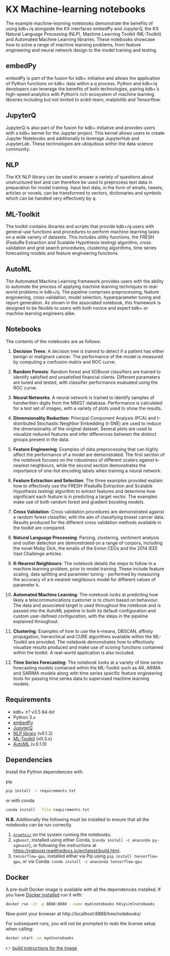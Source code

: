 # KX Machine-learning notebooks


The example machine-learning notebooks demonstrate the benefits of using kdb+/q alongside the KX interfaces embedPy and JupyterQ, the KX Natural Language Processing (NLP), Machine Learning Toolkit (ML-Toolkit) and Automated Machine Learning libraries. These notebooks showcase how to solve a range of machine learning problems, from feature engineering and neural network design to the model training and testing.

## embedPy

embedPy is part of the fusion for kdb+ initiative and allows the application of Python functions on kdb+ data within a q process. Python and kdb+/q developers can leverage the benefits of both technologies, pairing kdb+’s high-speed analytics with Python’s rich ecosystem of machine learning libraries including but not limited to scikit-learn, matplotlib and Tensorflow.

## JupyterQ

JupyterQ is also part of the fusion for kdb+ initiative and provides users with a kdb+ kernel for the Jupyter project. This kernel allows users to create Jupyter Notebooks and additionally to leverage JupyterHub and JupyterLab. These technologies are ubiquitous within the data science community.

## NLP

The KX NLP library can be used to answer a variety of questions about unstructured text and can therefore be used to preprocess text data in preparation for model training. Input text data, in the form of emails, tweets, articles or novels, can be transformed to vectors, dictionaries and symbols which can be handled very effectively by q.

## ML-Toolkit

The toolkit contains libraries and scripts that provide kdb+/q users with general-use functions and procedures to perform machine-learning tasks on a wide variety of datasets. This includes utility functions, the FRESH (FeatuRe Extraction and Scalable Hypothesis testing) algorithm, cross validation and grid search procedures, clustering algorithms, time series forecasting models and feature engineering functions.

## AutoML

The Automated Machine Learning framework provides users with the ability to automate the process of applying machine learning techniques to real-world problems in kdb+/q. The pipeline comprises preprocessing, feature engineering, cross validation, model selection, hyperparameter tuning and report generation. As shown in the associated notebook, this framework is designed to be flexible to users with both novice and expert kdb+ or machine learning engineers alike.

## Notebooks

The contents of the notebooks are as follows:

1. **Decision Trees**: A decision tree is trained to detect if a patient has either benign or malignant cancer. The performance of the model is measured by computing a confusion matrix and ROC curve.

2. **Random Forests**: Random forest and XGBoost classifiers are trained to identify satisfied and unsatisfied financial clients. Different parameters are tuned and tested, with classifier performance evaluated using the ROC curve.

3. **Neural Networks**: A neural network is trained to identify samples of handwritten digits from the MNIST database. Performance is calculated for a test set of images, with a variety of plots used to show the results.

4. **Dimensionality Reduction**: Principal Component Analysis (PCA) and t-distributed Stochastic Neighbor Embedding (t-SNE) are used to reduce the dimensionality of the original dataset. Several plots are used to visualize reduced features and infer differences between the distinct groups present in the data.

5. **Feature Engineering**: Examples of data preprocessing that can highly affect the performance of a model are demonstrated. The first section of the notebook focuses on the robustness of different scalers against k-nearest neighbours, while the second section demonstrates the importance of one-hot encoding labels when training a neural network.

6. **Feature Extraction and Selection**: The three examples provided explain how to effectively use the FRESH (FeatuRe Extraction and Scalable Hypothesis testing) algorithm to extract features and determine how significant each feature is in predicting a target vector. The examples make use of both random forest and gradient boosting models.

7. **Cross Validation**: Cross validation procedures are demonstrated against a random forest classifier, with the aim of classifying breast cancer data. Results produced for the different cross validation methods available in the toolkit are compared.

8. **Natural Language Processing**: Parsing, clustering, sentiment analysis and outlier detection are demonstrated on a range of corpora, including the novel Moby Dick, the emails of the Enron CEOs and the 2014 IEEE Vast Challenge articles.

9. **K-Nearest Neighbours**: The notebook details the steps to follow in a machine learning problem, prior to model training. These include feature scaling, data splitting and parameter tuning - performed by measuring the accuracy of a k-nearest neighbours model for different values of parameter k.

10. **Automated Machine Learning**: The notebook looks at predicting how likely a telecommunications customer is to churn based on behaviour. The data and associated target is used throughout the notebook and is passed into the AutoML pipeline in both its default configuration and custom user-defined configuration, with the steps in the pipeline explained throughout.

11. **Clustering**: Examples of how to use the k-means, DBSCAN, affinity propagation, hierarchical and CURE algorithms available within the ML-Toolkit are provided. The notebook demonstrates how to effectively visualize results produced and make use of scoring functions contained within the toolkit. A real-world application is also included.

12. **Time Series Forecasting**: The notebook looks at a variety of time series forecasting models contained within the ML-Toolkit such as AR, ARIMA and SARIMA models along with time series specific feature engineering tools for passing time series data to supervised machine learning models.

## Requirements 

- kdb+ ≥? v3.5 64-bit
- Python 3.x
- [embedPy](https://github.com/KXSystems/embedPy)
- [JupyterQ](https://github.com/KXSystems/jupyterq)
- [NLP library](https://github.com/KXSystems/nlp) (v0.1.2)
- [ML-Toolkit](https://github.com/KXSystems/ml) (v0.3.x)
- [AutoML](https://github.com/KXSystems/automl) (v.0.1.0)

## Dependencies

Install the Python dependencies with

pip
```bash
pip install -r requirements.txt
```
or with conda
```bash
conda install --file requirements.txt
```

**N.B.** Additionally the following must be installed to ensure that all the notebooks can be run correctly.

1. [`graphviz`](http://www.graphviz.org/download/) on the system running the notebooks.
2. `xgboost`, installed using either Conda, (`conda install -c anaconda py-xgboost`), or following the instructions at https://xgboost.readthedocs.io/en/latest/build.html.
3. `tensorflow-gpu`, installed either via Pip using `pip install tensorflow-gpu`, or via Conda: `conda install -c anaconda tensorflow-gpu`

## Docker

A pre-built Docker image is available with all the dependencies installed. If you have [Docker installed](https://www.docker.com/community-edition) run it with:

```bash
docker run -it -p 8888:8888 --name mymlnotebooks KXsys/mlnotebooks
```

Now point your browser at http://localhost:8888/tree/notebooks/

For subsequent runs, you will not be prompted to redo the license setup when calling:

```bash
docker start -ai mymlnotebooks
```

:point_right: 
[build instructions for the image](docker/README.md)

